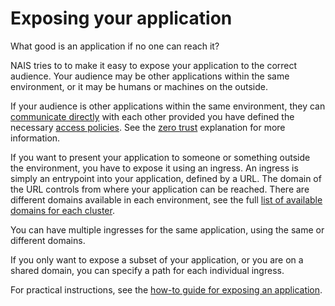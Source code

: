 # Exposing your application

What good is an application if no one can reach it?

NAIS tries to to make it easy to expose your application to the correct audience.
Your audience may be other applications within the same environment, or it may be humans or machines on the outside.

If your audience is other applications within the same environment, they can [communicate directly](../how-to-guides/communicating-inside-environment.md) with each other provided you have defined the necessary [access policies](../how-to-guides/access-policies.md). See the [zero trust](./zero-trust.md) explanation for more information.

If you want to present your application to someone or something outside the environment, you have to expose it using an ingress.
An ingress is simply an entrypoint into your application, defined by a URL. The domain of the URL controls from where your application can be reached.
There are different domains available in each environment, see the full [list of available domains for each cluster](../reference/environments.md).

You can have multiple ingresses for the same application, using the same or different domains.

If you only want to expose a subset of your application, or you are on a shared domain, you can specify a path for each individual ingress. 

For practical instructions, see the [how-to guide for exposing an application](../how-to-guides/exposing-an-application.md).
